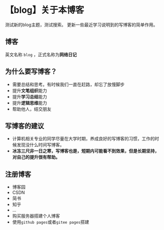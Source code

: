 # 【blog】关于本博客


测试新的blog主题，测试搜索。
更新一些最近学习说明到的写博客的简单作用。

<!--more-->

## 博客
英文名称 `blog` ，正式名称为**网络日记**

## 为什么要写博客？
- 需要总结和思考。有时候我们一直在赶路，却忘了放慢脚步
- 提升**文笔组织**能力
- 提升**学习总结**能力
- 提升**逻辑思维**能力
- 帮助他人，结交朋友

## 写博客的建议
- 计算机相关专业的同学尽量在大学时期，养成良好的写博客的习惯，工作的时候发现没什么时间写博客。
- **冰冻三尺非一日之寒，写博客也是，短期内可能看不到效果，但是长期坚持，对自己的提升很有帮助。**

## 注册博客
- 博客园
- CSDN
- 简书
- 知乎
- ...
- 购买服务器搭建个人博客
- 使用`github pages`或者`gitee pages`搭建



